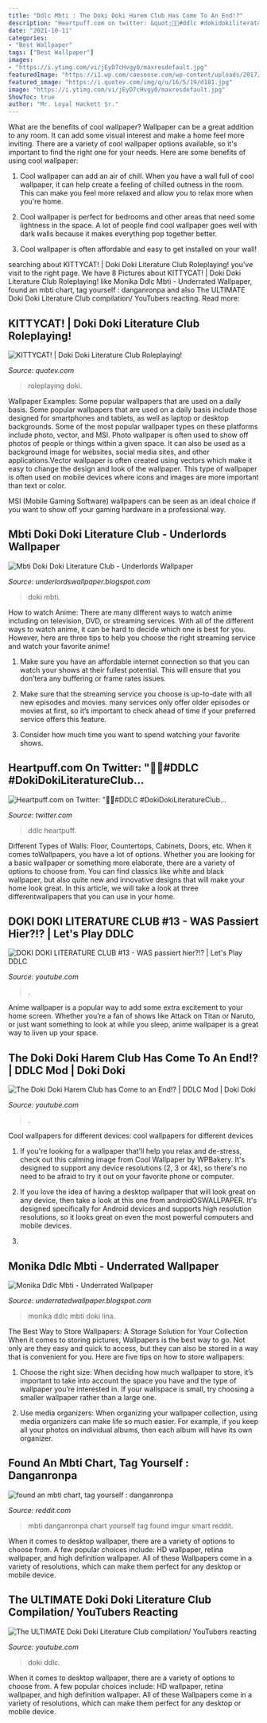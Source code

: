 ```yaml
---
title: "Ddlc Mbti : The Doki Doki Harem Club Has Come To An End!?"
description: "Heartpuff.com on twitter: &quot;💓💓#ddlc #dokidokiliteratureclub…"
date: "2021-10-11"
categories:
- "Best Wallpaper"
tags: ["Best Wallpaper"]
images:
- "https://i.ytimg.com/vi/jEyD7cHvgy0/maxresdefault.jpg"
featuredImage: "https://i1.wp.com/caesoose.com/wp-content/uploads/2017/12/20171224192620_1.jpg?resize=800%2C450&amp;ssl=1"
featured_image: "https://i.quotev.com/img/q/u/16/5/19/d181.jpg"
image: "https://i.ytimg.com/vi/jEyD7cHvgy0/maxresdefault.jpg"
ShowToc: true
author: "Mr. Loyal Hackett Sr."
---
```



What are the benefits of cool wallpaper?
Wallpaper can be a great addition to any room. It can add some visual interest and make a home feel more inviting. There are a variety of cool wallpaper options available, so it's important to find the right one for your needs. Here are some benefits of using cool wallpaper: 
1. Cool wallpaper can add an air of chill. When you have a wall full of cool wallpaper, it can help create a feeling of chilled outness in the room. This can make you feel more relaxed and allow you to relax more when you're home. 

2. Cool wallpaper is perfect for bedrooms and other areas that need some lightness in the space. A lot of people find cool wallpaper goes well with dark walls because it makes everything pop together better. 

3. Cool wallpaper is often affordable and easy to get installed on your wall!

	

		
searching about KITTYCAT! | Doki Doki Literature Club Roleplaying! you've visit to the right page. We have 8 Pictures about KITTYCAT! | Doki Doki Literature Club Roleplaying! like Monika Ddlc Mbti - Underrated Wallpaper, found an mbti chart, tag yourself : danganronpa and also The ULTIMATE Doki Doki Literature Club compilation/ YouTubers reacting. Read more:
		
    
## KITTYCAT! | Doki Doki Literature Club Roleplaying!

<img loading=lazy src="https://i.quotev.com/img/q/u/16/5/19/d181.jpg" onerror="this.onerror=null;this.src='https://tse3.mm.bing.net/th?id=OIP.JUs95Kx4qDMl_0Mmu2u44AAAAA&amp;pid=15.1';" alt="KITTYCAT! | Doki Doki Literature Club Roleplaying!">

_Source: quotev.com_

>roleplaying doki. 

	

Wallpaper Examples: Some popular wallpapers that are used on a daily basis.
Some popular wallpapers that are used on a daily basis include those designed for smartphones and tablets, as well as laptop or desktop backgrounds. Some of the most popular wallpaper types on these platforms include photo, vector, and MSI. 
Photo wallpaper is often used to show off photos of people or things within a given space. It can also be used as a background image for websites, social media sites, and other applications.Vector wallpaper is often created using vectors which make it easy to change the design and look of the wallpaper. This type of wallpaper is often used on mobile devices where icons and images are more important than text or color. 

MSI (Mobile Gaming Software) wallpapers can be seen as an ideal choice if you want to show off your gaming hardware in a professional way.

    
## Mbti Doki Doki Literature Club - Underlords Wallpaper

<img loading=lazy src="https://i1.wp.com/caesoose.com/wp-content/uploads/2017/12/20171224192620_1.jpg?resize=800%2C450&amp;ssl=1" onerror="this.onerror=null;this.src='https://tse2.mm.bing.net/th?id=OIP.pz0PRrconB_mx9z9KBDCAQHaEK&amp;pid=15.1';" alt="Mbti Doki Doki Literature Club - Underlords Wallpaper">

_Source: underlordswallpaper.blogspot.com_

>doki mbti. 

	

How to watch Anime: There are many different ways to watch anime including on television, DVD, or streaming services.
With all of the different ways to watch anime, it can be hard to decide which one is best for you. However, here are three tips to help you choose the right streaming service and watch your favorite anime!
1. Make sure you have an affordable internet connection so that you can watch your shows at their fullest potential. This will ensure that you don’tera any buffering or frame rates issues.

2. Make sure that the streaming service you choose is up-to-date with all new episodes and movies. many services only offer older episodes or movies at first, so it’s important to check ahead of time if your preferred service offers this feature.

3. Consider how much time you want to spend watching your favorite shows.

    
## Heartpuff.com On Twitter: &quot;💓💓#DDLC #DokiDokiLiteratureClub…

<img loading=lazy src="https://pbs.twimg.com/media/DZ85y-6UQAAgoZY.jpg:large" onerror="this.onerror=null;this.src='https://tse3.mm.bing.net/th?id=OIP.lWSqZ8F6tU6SMuDJSmMu4gHaFP&amp;pid=15.1';" alt="Heartpuff.com on Twitter: &quot;💓💓#DDLC #DokiDokiLiteratureClub…">

_Source: twitter.com_

>ddlc heartpuff. 

	

Different Types of Walls: Floor, Countertops, Cabinets, Doors, etc.
When it comes toWallpapers, you have a lot of options. Whether you are looking for a basic wallpaper or something more elaborate, there are a variety of options to choose from. You can find classics like white and black wallpaper, but also quite new and innovative designs that will make your home look great. In this article, we will take a look at three differentwallpapers that you can use in your home.

    
## DOKI DOKI LITERATURE CLUB #13 - WAS Passiert Hier?!? | Let&#039;s Play DDLC

<img loading=lazy src="https://i.ytimg.com/vi/jPnyME8vZ6c/maxresdefault.jpg" onerror="this.onerror=null;this.src='https://tse1.mm.bing.net/th?id=OIP.iHpZxBi5o6JkkSUNbQaGKQHaEK&amp;pid=15.1';" alt="DOKI DOKI LITERATURE CLUB #13 - WAS passiert hier?!? | Let&#039;s Play DDLC">

_Source: youtube.com_

>. 

	

Anime wallpaper is a popular way to add some extra excitement to your home screen. Whether you’re a fan of shows like Attack on Titan or Naruto, or just want something to look at while you sleep, anime wallpaper is a great way to liven up your space.

    
## The Doki Doki Harem Club Has Come To An End!? | DDLC Mod | Doki Doki

<img loading=lazy src="https://i.ytimg.com/vi/jEyD7cHvgy0/maxresdefault.jpg" onerror="this.onerror=null;this.src='https://tse4.mm.bing.net/th?id=OIP.7hqTjZEXfSdAH3W72tCYZAHaEK&amp;pid=15.1';" alt="The Doki Doki Harem Club has Come to an End!? | DDLC Mod | Doki Doki">

_Source: youtube.com_

>. 

	

Cool wallpapers for different devices:
cool wallpapers for different devices 

1. If you're looking for a wallpaper that'll help you relax and de-stress, check out this calming image from Cool Wallpaper by WPBakery. It's designed to support any device resolutions (2, 3 or 4k), so there's no need to be afraid to try it out on your favorite phone or computer.

2. If you love the idea of having a desktop wallpaper that will look great on any device, then take a look at this one from androidOSWALLPAPER. It's designed specifically for Android devices and supports high resolution resolutions, so it looks great on even the most powerful computers and mobile devices.

3.

    
## Monika Ddlc Mbti - Underrated Wallpaper

<img loading=lazy src="https://lh6.googleusercontent.com/proxy/yombvZNvfepryh5z-YpZ-WHsESewssu8_M-KFvIQlfmJREcWycAaX_KJ8lwrxoyXuYSHBUZ0beqU5DGm1CViMTinVzioRlT371qzTBtDd9O7wzsESg-MfROqJQ=w1200-h630-p-k-no-nu" onerror="this.onerror=null;this.src='https://tse3.mm.bing.net/th?id=OIP.iSOH5WZ1SzrVoqh3yDxbLgAAAA&amp;pid=15.1';" alt="Monika Ddlc Mbti - Underrated Wallpaper">

_Source: underratedwallpaper.blogspot.com_

>monika ddlc mbti doki lina. 

	

The Best Way to Store Wallpapers: A Storage Solution for Your Collection
When it comes to storing pictures, Wallpapers is the best way to go. Not only are they easy and quick to access, but they can also be stored in a way that is convenient for you. Here are five tips on how to store wallpapers:
1) Choose the right size: When deciding how much wallpaper to store, it’s important to take into account the space you have and the type of wallpaper you’re interested in. If your wallspace is small, try choosing a smaller wallpaper rather than a large one.

2) Use media organizers: When organizing your wallpaper collection, using media organizers can make life so much easier. For example, if you keep all your photos on individual albums, then each album will have its own organizer.

    
## Found An Mbti Chart, Tag Yourself : Danganronpa

<img loading=lazy src="https://i.imgur.com/yRvA3sm.jpg" onerror="this.onerror=null;this.src='https://tse3.mm.bing.net/th?id=OIP.-WWBkQn7czP1RkmjYiuTFwHaHZ&amp;pid=15.1';" alt="found an mbti chart, tag yourself : danganronpa">

_Source: reddit.com_

>mbti danganronpa chart yourself tag found imgur smart reddit. 

	

When it comes to desktop wallpaper, there are a variety of options to choose from. A few popular choices include: HD wallpaper, retina wallpaper, and high definition wallpaper. All of these Wallpapers come in a variety of resolutions, which can make them perfect for any desktop or mobile device. 

    
## The ULTIMATE Doki Doki Literature Club Compilation/ YouTubers Reacting

<img loading=lazy src="https://i.ytimg.com/vi/SsDAJpFq4-Q/maxresdefault.jpg" onerror="this.onerror=null;this.src='https://tse4.mm.bing.net/th?id=OIP.LTPObaIWZSLZYF6mt-xhLgHaEK&amp;pid=15.1';" alt="The ULTIMATE Doki Doki Literature Club compilation/ YouTubers reacting">

_Source: youtube.com_

>doki ddlc. 

	

When it comes to desktop wallpaper, there are a variety of options to choose from. A few popular choices include: HD wallpaper, retina wallpaper, and high definition wallpaper. All of these Wallpapers come in a variety of resolutions, which can make them perfect for any desktop or mobile device. 

